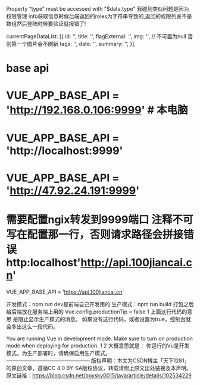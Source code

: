 Property “type” must be accessed with "$data.type" 我碰到类似问题是因为权限管理 info获取信息时候后端返回的roles为字符串导致的,返回的权限列表不是数组然后登陆时候要验证就报错了!


currentPageDataList: [{
          id: '',
          title: '',
          flagExternal: '',
          img: '', // 不可置为null 否则第一个图片会不刷新
          tags: '',
          date: '',
          summary: '',
        }],
        
# base api
# VUE_APP_BASE_API = 'http://192.168.0.106:9999' # 本电脑
# VUE_APP_BASE_API = 'http://localhost:9999'
# VUE_APP_BASE_API  = 'http://47.92.24.191:9999'
# 需要配置ngix转发到9999端口 注释不可写在配置那一行，否则请求路径会拼接错误  http:localhost'http://api.100jiancai.cn'
VUE_APP_BASE_API  = 'https://api.100jiancai.cn'


开发模式：npm run dev是前端自己开发用的
生产模式：npm run build 打包之后给后端放在服务端上用的
Vue.config.productionTip = false
1
上面这行代码的意思 是阻止显示生产模式的消息。
如果没有这行代码，或者设置为true，控制台就会多出这么一段代码。

You are running Vue in development mode.
Make sure to turn on production mode when deploying for production.
1
2
大概意思就是：
你运行的Vu是开发模式。为生产部署时，请确保启用生产模式。
————————————————
版权声明：本文为CSDN博主「天下1281」的原创文章，遵循CC 4.0 BY-SA版权协议，转载请附上原文出处链接及本声明。
原文链接：https://blog.csdn.net/boysky0015/java/article/details/102534229

